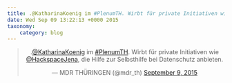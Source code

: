 ```yaml
---
title: .@KatharinaKoenig im #PlenumTH. Wirbt für private Initiativen wie @HackspaceJena, die Hilfe zur Selbsthilfe bei Datenschutz anbieten.
date: Wed Sep 09 13:22:13 +0000 2015
taxonomy:
    category: blog
---
```

<blockquote class="twitter-tweet" align="center" width="350"><p lang="de" dir="ltr">.<a href="https://twitter.com/KatharinaKoenig">@KatharinaKoenig</a> im <a href="https://twitter.com/hashtag/PlenumTH?src=hash">#PlenumTH</a>. Wirbt für private Initiativen wie <a href="https://twitter.com/HackspaceJena">@HackspaceJena</a>, die Hilfe zur Selbsthilfe bei Datenschutz anbieten.</p>&mdash; MDR THÜRINGEN (@mdr_th) <a href="https://twitter.com/mdr_th/status/641599111796555776">September 9, 2015</a></blockquote>
